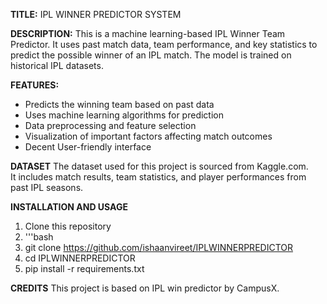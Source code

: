 **TITLE:** 
IPL WINNER PREDICTOR SYSTEM

**DESCRIPTION:** 
This is a machine learning-based IPL Winner Team Predictor. It uses past match data, team performance, and key statistics to predict the possible winner of an IPL match. The model is trained on historical IPL datasets.

**FEATURES:**
- Predicts the winning team based on past data  
- Uses machine learning algorithms for prediction  
- Data preprocessing and feature selection  
- Visualization of important factors affecting match outcomes  
- Decent User-friendly interface

**DATASET**
The dataset used for this project is sourced from Kaggle.com.  
It includes match results, team statistics, and player performances from past IPL seasons.  

**INSTALLATION AND USAGE**
1. Clone this repository
2. '''bash
3. git clone https://github.com/ishaanvireet/IPLWINNERPREDICTOR
4. cd IPLWINNERPREDICTOR
5. pip install -r requirements.txt

**CREDITS**
This project is based on IPL win predictor by CampusX.



